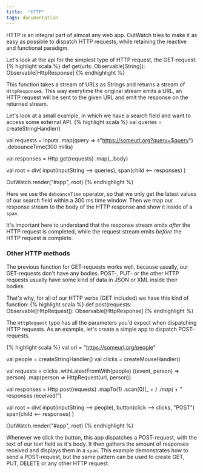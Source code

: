 ```yaml
---
title:  "HTTP"
tags: documentation
---
```


HTTP is an integral part of almost any web app. OutWatch tries to make it as easy as possible to dispatch HTTP requests, while retaining the reactive and functional paradigm.

Let's look at the api for the simplest type of HTTP request, the GET-request:
{% highlight scala %}
def get(urls: Observable[String]): Observable[HttpResponse]
{% endhighlight %}


This function takes a stream of URLs as Strings and returns a stream of `HttpResponse`s.
This way everytime the original stream emits a URL, an HTTP request will be sent to the given URL and emit the response on the returned stream.

Let's look at a small example, in which we have a search field and want to access some external API.
{% highlight scala %}
val queries = createStringHandler()

val requests = inputs
  .map(query => s"https://someurl.org?query=$query")
  .debounceTime(300 millis)

val responses = Http.get(requests)
  .map(_.body)

val root = div(
  input(inputString --> queries),
  span(child <-- responses)
)

OutWatch.render("#app", root)
{% endhighlight %}

Here we use the `debounceTime` operator, so that we only get the latest values of our search field within a 300 ms time window.
Then we map our response stream to the body of the HTTP response and show it inside of a `span`.

It's important here to understand that the response stream emits *after* the HTTP request is completed, while the request stream emits *before* the HTTP request is complete.


### Other HTTP methods

The previous function for GET-requests works well, because usually, our GET-requests don't have any bodies. POST-, PUT- or the other HTTP requests usually have some kind of data in JSON or XML inside their bodies.

That's why, for all of our HTTP verbs (GET included) we have this kind of function:
{% highlight scala %}
def post(requests: Observable[HttpRequest]): Observable[HttpResponse]
{% endhighlight %}

The `HttpRequest` type has all the parameters you'd expect when dispatching HTTP requests. As an example, let's create a simple app to dispatch POST-requests.

{% highlight scala %}
val url = "https://someurl.org/people"

val people = createStringHandler()
val clicks = createMouseHandler()

val requests = clicks
  .withLatestFromWith(people) ((event, person) => person)
  .map(person => HttpRequest(url, person))

val responses = Http.post(requests)
  .mapTo(1)
  .scan(0)(_ + _)
  .map(_ + " responses received!")

val root = div(
  input(inputString --> people),
  button(click --> clicks, "POST")
  span(child <-- responses)
)

OutWatch.render("#app", root)
{% endhighlight %}

Whenever we click the button, this app dispatches a POST-request, with the text of our text field as it's body.
It then gathers the amount of responses received and displays them in a `span`. This example demonstrates how to send a POST-request, but the same pattern can be used to create GET, PUT, DELETE or any other HTTP request.
